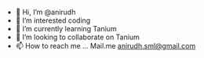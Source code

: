 - 👋 Hi, I’m @anirudh
- 👀 I’m interested coding
- 🌱 I’m currently learning Tanium
- 💞️ I’m looking to collaborate on Tanium
- 📫 How to reach me ...
Mail.me anirudh.sml@gmail.com
<!---
anirudhsml/anirudhsml is a ✨ special ✨ repository because its `README.md` (this file) appears on your GitHub profile.
You can click the Preview link to take a look at your changes.
--->
